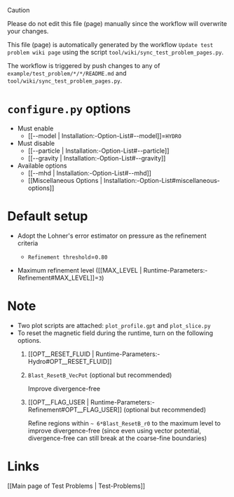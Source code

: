 > [!CAUTION]
> Please do not edit this file (page) manually since the workflow will overwrite your changes.
>
> This file (page) is automatically generated by the workflow `Update test problem wiki page` using the script `tool/wiki/sync_test_problem_pages.py`.
>
> The workflow is triggered by push changes to any of `example/test_problem/*/*/README.md` and `tool/wiki/sync_test_problem_pages.py`.


# `configure.py` options
- Must enable
   - [[--model | Installation:-Option-List#--model]]=`HYDRO`
- Must disable
   - [[--particle | Installation:-Option-List#--particle]]
   - [[--gravity | Installation:-Option-List#--gravity]]
- Available options
   - [[--mhd | Installation:-Option-List#--mhd]]
   - [[Miscellaneous Options | Installation:-Option-List#miscellaneous-options]]


# Default setup
- Adopt the Lohner's error estimator on pressure as the refinement criteria
   - `Refinement threshold`=`0.80`

- Maximum refinement level ([[MAX_LEVEL | Runtime-Parameters:-Refinement#MAX_LEVEL]]=`3`)


# Note
- Two plot scripts are attached: `plot_profile.gpt` and `plot_slice.py`
- To reset the magnetic field during the runtime, turn on the following options.
   1. [[OPT__RESET_FLUID | Runtime-Parameters:-Hydro#OPT__RESET_FLUID]]
   2. `Blast_ResetB_VecPot` (optional but recommended)

      Improve divergence-free
   3. [[OPT__FLAG_USER | Runtime-Parameters:-Refinement#OPT__FLAG_USER]] (optional but recommended)

      Refine regions within `~ 6*Blast_ResetB_r0` to the maximum level to improve divergence-free
      (since even using vector potential, divergence-free can still break at the coarse-fine boundaries)

# Links
[[Main page of Test Problems | Test-Problems]]


